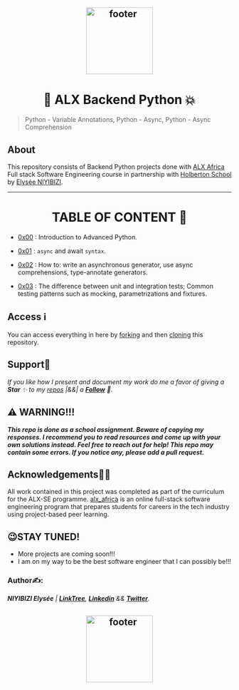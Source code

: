 <p align="center">
<h2 align="center"><img align="center" src="https://assets.imaginablefutures.com/media/images/ALX_Logo.max-200x150.png" alt="footer" width="150"  height="150"/></h2>

<h1 align="center">📁 ALX Backend Python 💥</h1>

> Python - Variable Annotations, Python - Async, Python - Async Comprehension

## About
This repository consists of Backend Python projects done with [ALX Africa](https://www.alxafrica.com/) Full stack Software Engineering course in partnership with [Holberton School](https://www.holbertonschool.com/) by [Elysée NIYIBIZI](https://github.com/elyse502).

---

<div align="center">

# TABLE OF CONTENT 📖
</div>

- [0x00](./0x00-python_variable_annotations) : Introduction to Advanced Python.

- [0x01](./0x01-python_async_function) : `async` and await `syntax`.
- [0x02](./0x02-python_async_comprehension) : How to: write an asynchronous generator, use async comprehensions, type-annotate generators.
- [0x03](./0x03-Unittests_and_integration_tests) : The difference between unit and integration tests; Common testing patterns such as mocking, parametrizations and fixtures.
<!--
- [0x04](./0x04-TypeScript) : Types, Interfaces, Classes, Functions. -->

## Access ℹ️
You can access everything in here by [forking](https://docs.github.com/en/get-started/quickstart/fork-a-repo) and then [cloning](https://docs.github.com/en/repositories/creating-and-managing-repositories/cloning-a-repository) this repository.

## Support🎉
_If you like how I present and document my work do me a favor of giving a **Star** ✨ to my [repos](https://github.com/elyse502?tab=repositories) |&&| a [**Follow**](https://github.com/elyse502) 👥._

## ⚠️ WARNING!!!
**_This repo is done as a school assignment. Beware of copying my responses. I recommend you to read resources and come up with your own solutions instead. Feel free to reach out for help!
This repo may contain some errors. If you notice any, please add a pull request._**

## Acknowledgements🤜🤛
All work contained in this project was completed as part of the curriculum for the ALX-SE programme. [alx_africa](https://www.alxafrica.com/) is an online full-stack software engineering program that prepares students for careers in the tech industry using project-based peer learning.
## 😉STAY TUNED!
* More projects are coming soon!!!
* I am on my way to be the best software engineer that I can possibly be!!!

### Author✍️:
*__NIYIBIZI Elysée__ | [**LinkTree**](https://linktr.ee/niyibizi_elysee), [**Linkedin**](https://www.linkedin.com/in/niyibizi-elys%C3%A9e/) && [**Twitter**](https://twitter.com/Niyibizi_Elyse).*

<p align="center">
<h2 align="center"><img align="center" src="https://github.com/elyse502/AirBnB_clone/assets/125453474/ab3c1e01-2b98-47ae-96b7-37c07c85a2f1" alt="footer" width="150"  height="150"/></h2>
